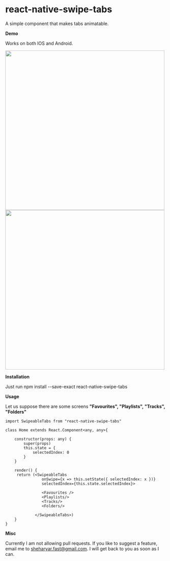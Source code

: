# react-native-swipe-tabs
A simple component that makes tabs animatable.

**Demo**

Works on both IOS and Android.

<img src="https://user-images.githubusercontent.com/89903475/132087155-d333b88d-71b5-4bf3-af84-ecfcc7d477ca.gif" height="500">    <img  src="https://user-images.githubusercontent.com/89903475/132087166-90a98d24-8379-4ba2-b45b-64e57ad1ab64.gif" height="500">

**Installation**

Just run
npm install --save-exact react-native-swipe-tabs

**Usage**

Let us suppose there are some screens **"Favourites", "Playlists", "Tracks", "Folders"**

```tsx
import SwipeableTabs from "react-native-swipe-tabs"

class Home extends React.Component<any, any>{

    constructor(props: any) {
        super(props)
        this.state = {
            selectedIndex: 0
        }
    }
    
    render() {
     return (<SwipeableTabs
                onSwipe={x => this.setState({ selectedIndex: x })}
                selectedIndex={this.state.selectedIndex}>
                
                <Favourites />
                <Playlists/>
                <Tracks/>
                <Folders/>
                
             </SwipeableTabs>)
    }
}
```

**Misc**

Currently I am not allowing pull requests. If you like to suggest a feature, email me to sheharyar.fast@gmail.com. I will get back to you as soon as I can.

